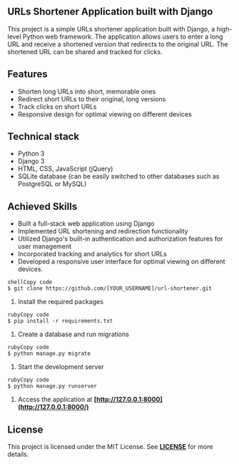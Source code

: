 ## **URLs Shortener Application built with Django**

This project is a simple URLs shortener application built with Django, a high-level Python web framework. The application allows users to enter a long URL and receive a shortened version that redirects to the original URL. The shortened URL can be shared and tracked for clicks.

## **Features**

- Shorten long URLs into short, memorable ones
- Redirect short URLs to their original, long versions
- Track clicks on short URLs
- Responsive design for optimal viewing on different devices

## **Technical stack**

- Python 3
- Django 3
- HTML, CSS, JavaScript (jQuery)
- SQLite database (can be easily switched to other databases such as PostgreSQL or MySQL)

## **Achieved Skills**

- Built a full-stack web application using Django
- Implemented URL shortening and redirection functionality
- Utilized Django's built-in authentication and authorization features for user management
- Incorporated tracking and analytics for short URLs
- Developed a responsive user interface for optimal viewing on different devices.

```
shellCopy code
$ git clone https://github.com/[YOUR_USERNAME]/url-shortener.git

```

1. Install the required packages

```
rubyCopy code
$ pip install -r requirements.txt

```

1. Create a database and run migrations

```
rubyCopy code
$ python manage.py migrate

```

1. Start the development server

```
rubyCopy code
$ python manage.py runserver

```

1. Access the application at **[http://127.0.0.1:8000](http://127.0.0.1:8000/)**

## **License**

This project is licensed under the MIT License. See **[LICENSE](https://chat.openai.com/chat/LICENSE)** for more details.
